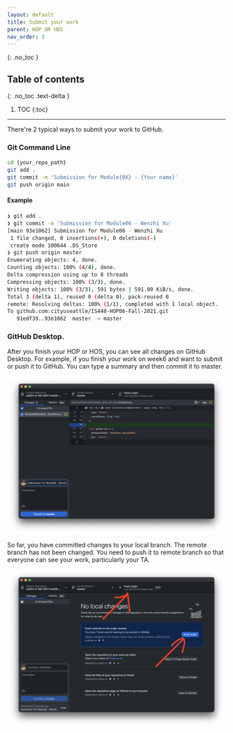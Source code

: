 ```yaml
---
layout: default
title: Submit your work
parent: HOP OR HOS
nav_order: 3
---
```



{: .no_toc }

## Table of contents
{: .no_toc .text-delta }

1. TOC
{:toc}

---

There're 2 typical ways to submit your work to GitHub. 

### Git Command Line

```bash
cd {your_repo_path}
git add .
git commit -m 'Submission for Module{0X} - {Your name}'
git push origin main
```

#### Example

```bash
❯ git add .
❯ git commit -m 'Submission for Module06 - Wenzhi Xu'
[main 93e1062] Submission for Module06 - Wenzhi Xu
 1 file changed, 0 insertions(+), 0 deletions(-)
 create mode 100644 .DS_Store
❯ git push origin master
Enumerating objects: 4, done.
Counting objects: 100% (4/4), done.
Delta compression using up to 8 threads
Compressing objects: 100% (3/3), done.
Writing objects: 100% (3/3), 591 bytes | 591.00 KiB/s, done.
Total 3 (delta 1), reused 0 (delta 0), pack-reused 0
remote: Resolving deltas: 100% (1/1), completed with 1 local object.
To github.com:cityuseattle/IS440-HOP06-Fall-2021.git
   91edf39..93e1062  master -> master
```


### GitHub Desktop.

After you finish your HOP or HOS, you can see all changes on GitHub Desktop. For example, if you finish your work on week6 and want to submit or push it to GitHub. You can type a summary and then commit it to master.

![](/assets/images/github-desktop-commit.png)

So far, you have committed changes to your local branch. The remote branch has not been changed. You need to push it to remote branch so that everyone can see your work, particularly your TA.

![](/assets/images/github-desktop-push.png)